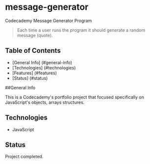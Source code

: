 # message-generator
Codecademy Message Generator Program

> Each time a user runs the program it should generate a random message (quote).

## Table of Contents

* [General Info] (#general-info)
* [Technologies] (#technologies)
* [Features] (#features)
* [Status] (#status)

##General Info

This is a Codecademy's portfolio project that focused specifically on JavaScript's objects, arrays structures.

## Technologies

* JavaScript

## Status

Project completed.
